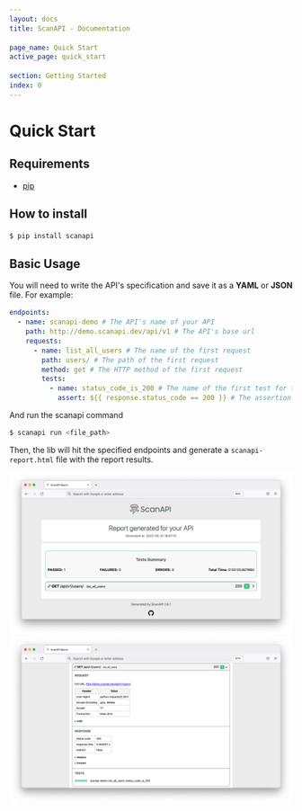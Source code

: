 ```yaml
---
layout: docs
title: ScanAPI - Documentation

page_name: Quick Start
active_page: quick_start

section: Getting Started
index: 0
---
```


# Quick Start

## Requirements

- [pip][pip-installation]

## How to install

```bash
$ pip install scanapi
```

## Basic Usage

You will need to write the API's specification and save it as a **YAML** or **JSON** file.
For example:

```yaml
endpoints:
  - name: scanapi-demo # The API's name of your API
    path: http://demo.scanapi.dev/api/v1 # The API's base url
    requests:
      - name: list_all_users # The name of the first request
        path: users/ # The path of the first request
        method: get # The HTTP method of the first request
        tests:
          - name: status_code_is_200 # The name of the first test for this request
            assert: ${{ response.status_code == 200 }} # The assertion
```

And run the scanapi command

```bash
$ scanapi run <file_path>
```

Then, the lib will hit the specified endpoints and generate a `scanapi-report.html` file with the report results.

<p align="center">
  <img
    src="https://raw.githubusercontent.com/scanapi/scanapi/main/images/report-print-closed.png"
    width="700"
    alt="An overview screenshot of the report."
  >
  <img
    src="https://raw.githubusercontent.com/scanapi/scanapi/main/images/report-print-opened.png"
    width="700"
    alt="A screenshot of the report showing the request details."
  >
</p>

[pip-installation]: https://pip.pypa.io/en/stable/installing/

